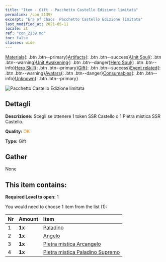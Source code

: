 ```yaml
---
title: "Item - Gift - Pacchetto Castello Edizione limitata"
permalink: /con_2139/
excerpt: "Era of Chaos  Pacchetto Castello Edizione limitata"
last_modified_at: 2021-05-11
locale: it
ref: "con_2139.md"
toc: false
classes: wide
---
```

 [Materials](/ItemsIT/){: .btn .btn--primary}[Artifacts](/ItemsIT/Artifacts/){: .btn .btn--success}[Unit Soul](/ItemsIT/UnitSoul/){: .btn .btn--warning}[Unit Awakening](/ItemsIT/UnitAwakening/){: .btn .btn--danger}[Hero Soul](/ItemsIT/HeroSoul/){: .btn .btn--info}[Hero Skill](/ItemsIT/HeroSkill/){: .btn .btn--primary}[Gift](/ItemsIT/Gift/){: .btn .btn--success}[Event related](/ItemsIT/Events/){: .btn .btn--warning}[Avatars](/ItemsIT/Avatars/){: .btn .btn--danger}[Consumables](/ItemsIT/Consumables/){: .btn .btn--info}[Unknown](/ItemsIT/Unknown/){: .btn .btn--primary}

 ![Pacchetto Castello Edizione limitata](/images/t/i_994001.png)

## Dettagli
 **Descrizione:** Scegli se ottenere 1 token SSR Castello o 1 Pietra mistica SSR Castello.

 **Quality:** <span style="color: #FF8C00">OK</span>

 **Type:** Gift

## Gather

  None

## This item contains:

 **Required Level to open:** 1

 You would need to choose 1 item from the list (1):

  | Nr | Amount |     Item    |
  |:---|:-------|:------------|
  | 1 |  **1x** | [Paladino](/ItemsIT/unt_197/) |  | 
  | 2 |  **1x** | [Angelo](/ItemsIT/unt_196/) |  | 
  | 3 |  **1x** | [Pietra mistica Arcangelo](/ItemsIT/unt_288/) |  | 
  | 4 |  **1x** | [Pietra mistica Paladino Supremo](/ItemsIT/unt_289/) |  | 
